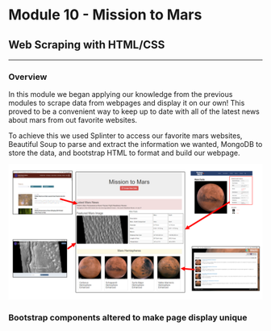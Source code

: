 # Module 10 - Mission to Mars
## Web Scraping with HTML/CSS
---
### Overview
In this module we began applying our knowledge from the previous modules to scrape data from webpages and display it on our own!  This proved to be a convenient way to keep up to date with all of the latest news about mars from out favorite websites.  

To achieve this we used Splinter to access our favorite mars websites, Beautiful Soup to parse and extract the information we wanted, MongoDB to store the data, and bootstrap HTML to format and build our webpage.

![image of resources and final product](https://github.com/murphyk2021/Mission-to-Mars/blob/d4c98d013c4dd0b050460ca8f5683c6625391c69/Overview%20image.PNG)

### Bootstrap components altered to make page display unique
